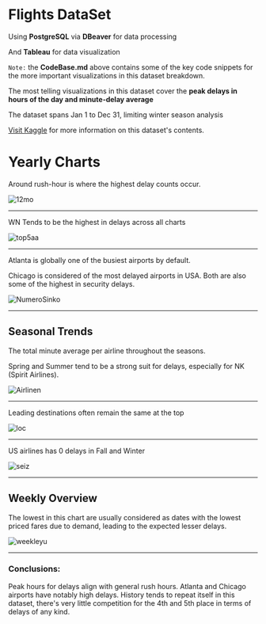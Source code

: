 # Flights DataSet
Using **PostgreSQL** via **DBeaver** for data processing

And **Tableau** for data visualization

`Note:` the **CodeBase.md** above contains some of the key code snippets for the more important visualizations in this dataset breakdown.

The most telling visualizations in this dataset cover the **peak delays in hours of the day and minute-delay average**

The dataset spans Jan 1 to Dec 31, limiting winter season analysis

[Visit Kaggle](https://www.kaggle.com/datasets/usdot/flight-delays) for more information on this dataset's contents.

# Yearly Charts

Around rush-hour is where the highest delay counts occur.

![12mo](https://github.com/sysdeo/FlightsDataSet/assets/140428232/bae740a8-4229-4403-8a64-950f904e4376)

---

WN Tends to be the highest in delays across all charts

![top5aa](https://github.com/sysdeo/FlightsDataSet/assets/140428232/5f5e1b3c-4367-45ca-b311-45cdc732f78c)

---


Atlanta is globally one of the busiest airports by default.

Chicago is considered of the most delayed airports in USA.
Both are also some of the highest in security delays.

![NumeroSinko](https://github.com/sysdeo/FlightsDataSet/assets/140428232/2ade6521-6fff-4fac-9578-16e73944a1f5)

---

## Seasonal Trends

The total minute average per airline throughout the seasons.

Spring and Summer tend to be a strong suit for delays, especially for NK (Spirit Airlines).

![Airlinen](https://github.com/sysdeo/FlightsDataSet/assets/140428232/7f2e01b1-de51-4249-89ac-8d0585fd1c8f)

---

Leading destinations often remain the same at the top

![loc](https://github.com/sysdeo/FlightsDataSet/assets/140428232/68894db2-8a8f-4e6f-b214-56b298ed0ef5)

---
US airlines has 0 delays in Fall and Winter

![seiz](https://github.com/sysdeo/FlightsDataSet/assets/140428232/c5056e18-9a9d-418d-a546-891c8b51b9c1)


---

## Weekly Overview
The lowest in this chart are usually considered as dates with the lowest priced fares due to demand, leading to the expected lesser delays.

![weekleyu](https://github.com/sysdeo/FlightsDataSet/assets/140428232/56e4624a-7ae6-4da5-9721-47c510502015)


---

### Conclusions:

Peak hours for delays align with general rush hours.
Atlanta and Chicago airports have notably high delays.
History tends to repeat itself in this dataset, there's very little competition for the 4th and 5th place in terms of delays of any kind.
